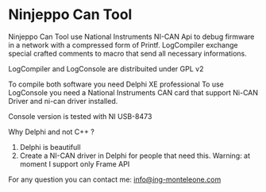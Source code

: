 Ninjeppo Can Tool
=================

Ninjeppo Can Tool use National Instruments NI-CAN Api to debug firmware in a network with a compressed form of Printf. 
LogCompiler exchange special crafted comments to macro that send all necessary informations.

LogCompiler and LogConsole are distribuited under GPL v2

To compile both software you need Delphi XE professional
To use LogConsole you need a National Instruments CAN card that support Ni-CAN Driver and ni-can driver installed.

Console version is tested with NI USB-8473

Why Delphi and not C++ ?

1. Delphi is beautifull
2. Create a NI-CAN driver in Delphi for people that need this. Warning: at moment I support only Frame API

For any question you can contact me: info@ing-monteleone.com